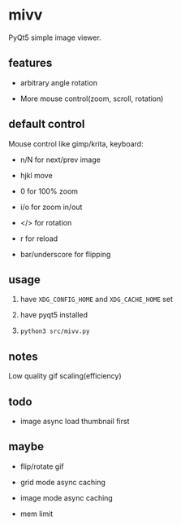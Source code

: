 # mivv

PyQt5 simple image viewer.

## features

* arbitrary angle rotation

* More mouse control(zoom, scroll, rotation)

## default control

Mouse control like gimp/krita, keyboard:

* n/N for next/prev image

* hjkl move

* 0 for 100% zoom

* i/o for zoom in/out

* \</\> for rotation

* r for reload

* bar/underscore for flipping

## usage

1. have `XDG_CONFIG_HOME` and `XDG_CACHE_HOME` set

2. have pyqt5 installed

3. `python3 src/mivv.py`

## notes

Low quality gif scaling(efficiency)

## todo

* image async load thumbnail first

## maybe

* flip/rotate gif

* grid mode async caching

* image mode async caching

* mem limit
